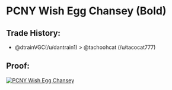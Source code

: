 # PCNY Wish Egg Chansey (Bold)

## Trade History:
* @dtrainVGC(/u/dantrain1) > @tachoohcat (/u/tacocat777)

## Proof:
[![PCNY Wish Egg Chansey](http://img.youtube.com/vi/OlBFSp0rckw/0.jpg)](http://www.youtube.com/watch?v=OlBFSp0rckw)
